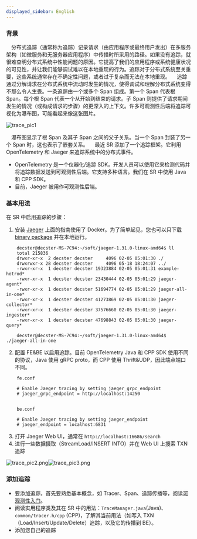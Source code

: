 ```yaml
---
displayed_sidebar: English
---
```


### 背景

&emsp;分布式追踪（通常称为追踪）记录请求（由应用程序或最终用户发出）在多服务架构（如微服务和无服务器应用程序）中传播时所采用的路径。如果没有追踪，就很难查明分布式系统中性能问题的原因。它提高了我们的应用程序或系统健康状况的可见性，并让我们能够调试难以在本地重现的行为。追踪对于分布式系统至关重要，这些系统通常存在不确定性问题，或者过于复杂而无法在本地重现。
&emsp;追踪通过分解请求在分布式系统中流动时发生的情况，使得调试和理解分布式系统变得不那么令人生畏。一条追踪由一个或多个 Span 组成。第一个 Span 代表根 Span。每个根 Span 代表一个从开始到结束的请求。子 Span 则提供了请求期间发生的情况（或构成请求的步骤）的更深入的上下文。许多可观测性后端将追踪可视化为瀑布图，可能看起来像这张图片。

![trace_pic1](../../assets/trace_pic1.png)

&emsp;瀑布图显示了根 Span 及其子 Span 之间的父子关系。当一个 Span 封装了另一个 Span 时，这也表示了嵌套关系。
&emsp;最近 SR 添加了一个追踪框架。它利用 OpenTelemetry 和 Jaeger 来追踪系统中的分布式事件。

*   OpenTelemetry 是一个仪器化/追踪 SDK。开发人员可以使用它来检测代码并将追踪数据发送到可观测性后端。它支持多种语言。我们在 SR 中使用 Java 和 CPP SDK。
*   目前，Jaeger 被用作可观测性后端。

### 基本用法

在 SR 中启用追踪的步骤：

1.  安装 [Jaeger](https://www.jaegertracing.io/docs/1.31/getting-started)
上面的指南使用了 Docker。为了简单起见，您也可以只下载 [binary package](https://github.com/jaegertracing/jaeger/releases) 并在本地运行。

```
    decster@decster-MS-7C94:~/soft/jaeger-1.31.0-linux-amd64$ ll
    total 215836
    drwxr-xr-x  2 decster decster     4096 02-05 05:01:30 ./
    drwxrwxr-x 28 decster decster     4096 05-18 18:24:07 ../
    -rwxr-xr-x  1 decster decster 19323884 02-05 05:01:31 example-hotrod*
    -rwxr-xr-x  1 decster decster 23430444 02-05 05:01:29 jaeger-agent*
    -rwxr-xr-x  1 decster decster 51694774 02-05 05:01:29 jaeger-all-in-one*
    -rwxr-xr-x  1 decster decster 41273869 02-05 05:01:30 jaeger-collector*
    -rwxr-xr-x  1 decster decster 37576660 02-05 05:01:30 jaeger-ingester*
    -rwxr-xr-x  1 decster decster 47698843 02-05 05:01:30 jaeger-query*

    decster@decster-MS-7C94:~/soft/jaeger-1.31.0-linux-amd64$ ./jaeger-all-in-one 
```

2.  配置 FE\&BE 以启用追踪。目前 OpenTelemetry Java 和 CPP SDK 使用不同的协议，Java 使用 gRPC proto，而 CPP 使用 Thrift\&UDP，因此端点端口不同。

```
    fe.conf

    # Enable Jaeger tracing by setting jaeger_grpc_endpoint
    # jaeger_grpc_endpoint = http://localhost:14250


    be.conf

    # Enable Jaeger tracing by setting jaeger_endpoint
    # jaeger_endpoint = localhost:6831
```

3.  打开 Jaeger Web UI，通常在 `http://localhost:16686/search`
4.  进行一些数据摄取（StreamLoad/INSERT INTO）并在 Web UI 上搜索 TXN 追踪

![trace_pic2.png](../../assets/trace_pic2.png)![trace_pic3.png](../../assets/trace_pic3.png)

### 添加追踪

*   要添加追踪，首先要熟悉基本概念，如 Tracer、Span、追踪传播等，阅读[可观测性入门](https://opentelemetry.io/docs/concepts/observability-primer)。
*   阅读实用程序类及其在 SR 中的用法：`TraceManager.java`(Java)、`common/tracer.h/cpp` (CPP)，了解其当前用法（如写入 TXN（Load/Insert/Update/Delete）追踪，以及它的传播到 BE）。
*   添加您自己的追踪